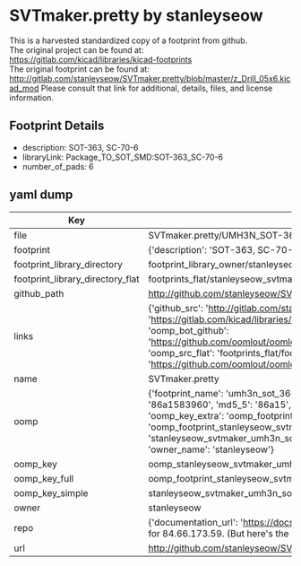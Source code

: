 # SVTmaker.pretty by stanleyseow  
This is a harvested standardized copy of a footprint from github.  
The original project can be found at:  
https://gitlab.com/kicad/libraries/kicad-footprints  
The original footprint can be found at:
http://gitlab.com/stanleyseow/SVTmaker.pretty/blob/master/z_Drill_05x6.kicad_mod
Please consult that link for additional, details, files, and license information.  
## Footprint Details
* description: SOT-363, SC-70-6  
* libraryLink: Package_TO_SOT_SMD:SOT-363_SC-70-6  
* number_of_pads: 6  
## yaml dump  
| Key | Value |  
| --- | --- |  
| file | SVTmaker.pretty/UMH3N_SOT-363_SC-70-6.kicad_mod |  
| footprint | {'description': 'SOT-363, SC-70-6', 'libraryLink': 'Package_TO_SOT_SMD:SOT-363_SC-70-6', 'number_of_pads': 6} |  
| footprint_library_directory | footprint_library_owner/stanleyseow_SVTmaker.pretty |  
| footprint_library_directory_flat | footprints_flat/stanleyseow_svtmaker_umh3n_sot_363_sc_70_6/working |  
| github_path | http://github.com/stanleyseow/SVTmaker.pretty/blob/master/UMH3N_SOT-363_SC-70-6.kicad_mod |  
| links | {'github_src': 'http://gitlab.com/stanleyseow/SVTmaker.pretty/blob/master/z_Drill_05x6.kicad_mod', 'github_src_repo': 'https://gitlab.com/kicad/libraries/kicad-footprints', 'oomp_bot': 'footprints/stanleyseow_svtmaker_umh3n_sot_363_sc_70_6/working', 'oomp_bot_github': 'https://github.com/oomlout/oomlout_oomp_footprint_bot/tree/main/footprints/stanleyseow_svtmaker_umh3n_sot_363_sc_70_6/working', 'oomp_src_flat': 'footprints_flat/footprints_flat/stanleyseow_svtmaker_umh3n_sot_363_sc_70_6/working', 'oomp_src_flat_github': 'https://github.com/oomlout/oomlout_oomp_footprint_src/tree/main/footprints_flat/stanleyseow_svtmaker_umh3n_sot_363_sc_70_6/working'} |  
| name | SVTmaker.pretty |  
| oomp | {'footprint_name': 'umh3n_sot_363_sc_70_6', 'library_name': 'svtmaker', 'md5': '86a15839605e5f097c22c542acd69f61', 'md5_10': '86a1583960', 'md5_5': '86a15', 'md5_6': '86a158', 'oomp_key': 'oomp_stanleyseow_svtmaker_umh3n_sot_363_sc_70_6', 'oomp_key_extra': 'oomp_footprint_stanleyseow_svtmaker_umh3n_sot_363_sc_70_6', 'oomp_key_full': 'oomp_footprint_stanleyseow_svtmaker_umh3n_sot_363_sc_70_6_86a158', 'oomp_key_simple': 'stanleyseow_svtmaker_umh3n_sot_363_sc_70_6', 'original_filename': 'SVTmaker.pretty/UMH3N_SOT-363_SC-70-6.kicad_mod', 'owner_name': 'stanleyseow'} |  
| oomp_key | oomp_stanleyseow_svtmaker_umh3n_sot_363_sc_70_6 |  
| oomp_key_full | oomp_footprint_stanleyseow_svtmaker_umh3n_sot_363_sc_70_6 |  
| oomp_key_simple | stanleyseow_svtmaker_umh3n_sot_363_sc_70_6 |  
| owner | stanleyseow |  
| repo | {'documentation_url': 'https://docs.github.com/rest/overview/resources-in-the-rest-api#rate-limiting', 'message': "API rate limit exceeded for 84.66.173.59. (But here's the good news: Authenticated requests get a higher rate limit. Check out the documentation for more details.)"} |  
| url | http://github.com/stanleyseow/SVTmaker.pretty |  

